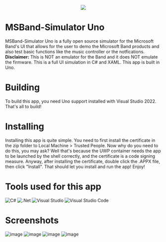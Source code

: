 <p align="center">
  <img src="https://user-images.githubusercontent.com/83825746/192634967-b2061499-8227-4aa8-86a7-a5e805e36e74.png">
</p>

# MSBand-Simulator Uno
MSBand-Simulator Uno is a fully open source simulator for the Microsoft Band's UI that allows for the user to demo the Microsoft Band products and also test basic functions like the music controller or the notfications. **Disclaimer:** This is NOT an emulator for the Band and it does NOT emulate the firmware. This is a full UI simulation in C# and XAML. This app is built in Uno.

# Building
To build this app, you need Uno support installed with Visual Studio 2022. That's all to build!

# Installing
Installing this app is quite simple. You need to first install the certificate in the zip folder to Local Machine > Trusted People. Now why do you need to do this, you may ask? Well that's because the UWP container needs the app to be launched by the shell correctly, and the certificate is a code signing measure. Anyway, after installing the certificate, double click the .APPX file, then click "Install". That should let you install and run the app! Enjoy!

# Tools used for this app

![C#](https://img.shields.io/badge/c%23-%23239120.svg?style=for-the-badge&logo=c-sharp&logoColor=white) ![.Net](https://img.shields.io/badge/.NET-5C2D91?style=for-the-badge&logo=.net&logoColor=white) ![Visual Studio](https://img.shields.io/badge/Visual%20Studio-5C2D91.svg?style=for-the-badge&logo=visual-studio&logoColor=white) ![Visual Studio Code](https://img.shields.io/badge/Visual%20Studio%20Code-0078d7.svg?style=for-the-badge&logo=visual-studio-code&logoColor=white)

# Screenshots
![image](https://user-images.githubusercontent.com/83825746/190881357-85df94f4-6646-4abf-98ae-9dc6c2cb9721.png)
![image](https://user-images.githubusercontent.com/83825746/192073955-4acc4857-ff9d-4d32-9b8d-967af5972376.png)
![image](https://user-images.githubusercontent.com/83825746/190881370-f01e140f-16d5-45bf-ba37-28781bd6469e.png)
![image](https://user-images.githubusercontent.com/83825746/192073983-6dfcf805-8769-40ab-9b5d-d1c1bcb231fa.png)

